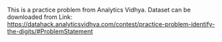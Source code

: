 This is a practice problem from Analytics Vidhya. Dataset can be downloaded from
Link: https://datahack.analyticsvidhya.com/contest/practice-problem-identify-the-digits/#ProblemStatement
